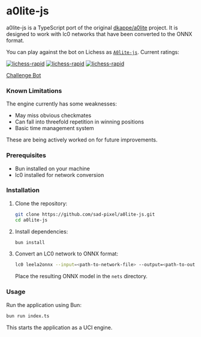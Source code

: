 # a0lite-js

a0lite-js is a TypeScript port of the original [dkappe/a0lite](https://github.com/dkappe/a0lite) project. It is designed to work with lc0 networks that have been converted to the ONNX format.

You can play against the bot on Lichess as [`A0lite-js`](https://lichess.org/@/A0lite-js). Current ratings:

[![lichess-rapid](https://lichess-shield.vercel.app/api?username=A0lite-js&format=bullet)](https://lichess.org/@/A0lite-js/perf/bullet)
[![lichess-rapid](https://lichess-shield.vercel.app/api?username=A0lite-js&format=blitz)](https://lichess.org/@/A0lite-js/perf/blitz)
[![lichess-rapid](https://lichess-shield.vercel.app/api?username=A0lite-js&format=rapid)](https://lichess.org/@/A0lite-js/perf/rapid)

[Challenge Bot](https://lichess.org/?user=A0lite-js#friend)

### Known Limitations

The engine currently has some weaknesses:
- May miss obvious checkmates
- Can fall into threefold repetition in winning positions
- Basic time management system

These are being actively worked on for future improvements.

### Prerequisites

- Bun installed on your machine
- lc0 installed for network conversion

### Installation

1. Clone the repository:
   ```bash
   git clone https://github.com/sad-pixel/a0lite-js.git
   cd a0lite-js
   ```

2. Install dependencies:
   ```bash
   bun install
   ```

3. Convert an LC0 network to ONNX format:
   ```bash
   lc0 leela2onnx --input=<path-to-network-file> --output=<path-to-output-onnx-file>
   ```
   Place the resulting ONNX model in the `nets` directory.

### Usage

Run the application using Bun:
```bash
bun run index.ts
```

This starts the application as a UCI engine.